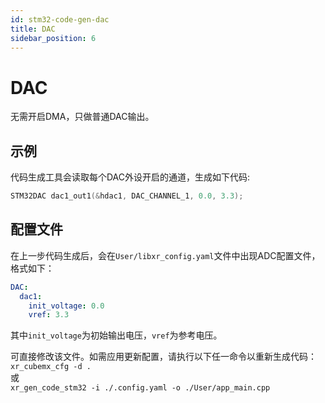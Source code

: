 ```yaml
---
id: stm32-code-gen-dac
title: DAC
sidebar_position: 6
---
```


# DAC

无需开启DMA，只做普通DAC输出。

## 示例

代码生成工具会读取每个DAC外设开启的通道，生成如下代码:

```cpp
STM32DAC dac1_out1(&hdac1, DAC_CHANNEL_1, 0.0, 3.3);
```

## 配置文件

在上一步代码生成后，会在`User/libxr_config.yaml`文件中出现ADC配置文件，格式如下：

```yaml
DAC:
  dac1:
    init_voltage: 0.0
    vref: 3.3
```

其中`init_voltage`为初始输出电压，`vref`为参考电压。

可直接修改该文件。如需应用更新配置，请执行以下任一命令以重新生成代码：  
`xr_cubemx_cfg -d .`  
或  
`xr_gen_code_stm32 -i ./.config.yaml -o ./User/app_main.cpp`
